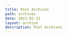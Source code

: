 ```yaml
---
title: Post Archives
path: archives
date: 2021-03-13
layout: archive
description: Post Archives
---
```


